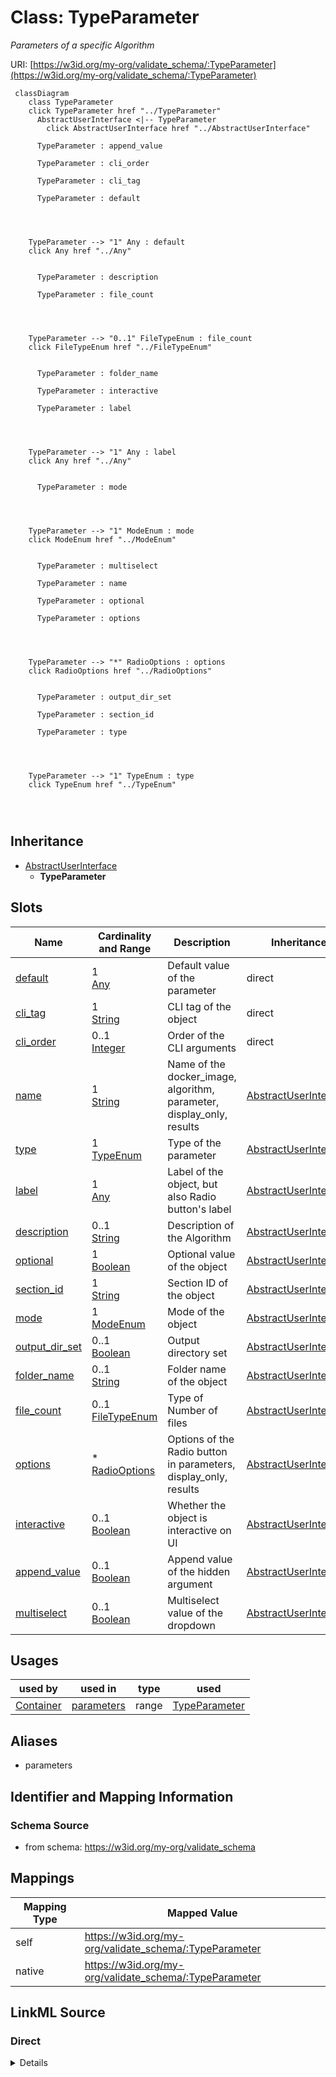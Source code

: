 

# Class: TypeParameter


_Parameters of a specific Algorithm_





URI: [https://w3id.org/my-org/validate_schema/:TypeParameter](https://w3id.org/my-org/validate_schema/:TypeParameter)






```mermaid
 classDiagram
    class TypeParameter
    click TypeParameter href "../TypeParameter"
      AbstractUserInterface <|-- TypeParameter
        click AbstractUserInterface href "../AbstractUserInterface"
      
      TypeParameter : append_value
        
      TypeParameter : cli_order
        
      TypeParameter : cli_tag
        
      TypeParameter : default
        
          
    
    
    TypeParameter --> "1" Any : default
    click Any href "../Any"

        
      TypeParameter : description
        
      TypeParameter : file_count
        
          
    
    
    TypeParameter --> "0..1" FileTypeEnum : file_count
    click FileTypeEnum href "../FileTypeEnum"

        
      TypeParameter : folder_name
        
      TypeParameter : interactive
        
      TypeParameter : label
        
          
    
    
    TypeParameter --> "1" Any : label
    click Any href "../Any"

        
      TypeParameter : mode
        
          
    
    
    TypeParameter --> "1" ModeEnum : mode
    click ModeEnum href "../ModeEnum"

        
      TypeParameter : multiselect
        
      TypeParameter : name
        
      TypeParameter : optional
        
      TypeParameter : options
        
          
    
    
    TypeParameter --> "*" RadioOptions : options
    click RadioOptions href "../RadioOptions"

        
      TypeParameter : output_dir_set
        
      TypeParameter : section_id
        
      TypeParameter : type
        
          
    
    
    TypeParameter --> "1" TypeEnum : type
    click TypeEnum href "../TypeEnum"

        
      
```





## Inheritance
* [AbstractUserInterface](AbstractUserInterface.md)
    * **TypeParameter**



## Slots

| Name | Cardinality and Range | Description | Inheritance |
| ---  | --- | --- | --- |
| [default](default.md) | 1 <br/> [Any](Any.md) | Default value of the parameter | direct |
| [cli_tag](cli_tag.md) | 1 <br/> [String](String.md) | CLI tag of the object | direct |
| [cli_order](cli_order.md) | 0..1 <br/> [Integer](Integer.md) | Order of the CLI arguments | direct |
| [name](name.md) | 1 <br/> [String](String.md) | Name of the docker_image, algorithm, parameter, display_only, results | [AbstractUserInterface](AbstractUserInterface.md) |
| [type](type.md) | 1 <br/> [TypeEnum](TypeEnum.md) | Type of the parameter | [AbstractUserInterface](AbstractUserInterface.md) |
| [label](label.md) | 1 <br/> [Any](Any.md) | Label of the object, but also Radio button's label | [AbstractUserInterface](AbstractUserInterface.md) |
| [description](description.md) | 0..1 <br/> [String](String.md) | Description of the Algorithm | [AbstractUserInterface](AbstractUserInterface.md) |
| [optional](optional.md) | 1 <br/> [Boolean](Boolean.md) | Optional value of the object | [AbstractUserInterface](AbstractUserInterface.md) |
| [section_id](section_id.md) | 1 <br/> [String](String.md) | Section ID of the object | [AbstractUserInterface](AbstractUserInterface.md) |
| [mode](mode.md) | 1 <br/> [ModeEnum](ModeEnum.md) | Mode of the object | [AbstractUserInterface](AbstractUserInterface.md) |
| [output_dir_set](output_dir_set.md) | 0..1 <br/> [Boolean](Boolean.md) | Output directory set | [AbstractUserInterface](AbstractUserInterface.md) |
| [folder_name](folder_name.md) | 0..1 <br/> [String](String.md) | Folder name of the object | [AbstractUserInterface](AbstractUserInterface.md) |
| [file_count](file_count.md) | 0..1 <br/> [FileTypeEnum](FileTypeEnum.md) | Type of Number of files | [AbstractUserInterface](AbstractUserInterface.md) |
| [options](options.md) | * <br/> [RadioOptions](RadioOptions.md) | Options of the Radio button in parameters, display_only, results | [AbstractUserInterface](AbstractUserInterface.md) |
| [interactive](interactive.md) | 0..1 <br/> [Boolean](Boolean.md) | Whether the object is interactive on UI | [AbstractUserInterface](AbstractUserInterface.md) |
| [append_value](append_value.md) | 0..1 <br/> [Boolean](Boolean.md) | Append value of the hidden argument | [AbstractUserInterface](AbstractUserInterface.md) |
| [multiselect](multiselect.md) | 0..1 <br/> [Boolean](Boolean.md) | Multiselect value of the dropdown | [AbstractUserInterface](AbstractUserInterface.md) |





## Usages

| used by | used in | type | used |
| ---  | --- | --- | --- |
| [Container](Container.md) | [parameters](parameters.md) | range | [TypeParameter](TypeParameter.md) |




## Aliases


* parameters



## Identifier and Mapping Information







### Schema Source


* from schema: https://w3id.org/my-org/validate_schema




## Mappings

| Mapping Type | Mapped Value |
| ---  | ---  |
| self | https://w3id.org/my-org/validate_schema/:TypeParameter |
| native | https://w3id.org/my-org/validate_schema/:TypeParameter |







## LinkML Source

<!-- TODO: investigate https://stackoverflow.com/questions/37606292/how-to-create-tabbed-code-blocks-in-mkdocs-or-sphinx -->

### Direct

<details>
```yaml
name: TypeParameter
description: Parameters of a specific Algorithm
from_schema: https://w3id.org/my-org/validate_schema
aliases:
- parameters
is_a: AbstractUserInterface
slots:
- default
- cli_tag
- cli_order
rules:
- preconditions:
    slot_conditions:
      type:
        name: type
        equals_string: files
  postconditions:
    slot_conditions:
      folder_name:
        name: folder_name
        required: true
  description: Extra flags needed iff type is files

```
</details>

### Induced

<details>
```yaml
name: TypeParameter
description: Parameters of a specific Algorithm
from_schema: https://w3id.org/my-org/validate_schema
aliases:
- parameters
is_a: AbstractUserInterface
attributes:
  default:
    name: default
    description: Default value of the parameter
    from_schema: https://w3id.org/my-org/validate_schema
    rank: 1000
    alias: default
    owner: TypeParameter
    domain_of:
    - TypeParameter
    - TypeDisplayOnly
    range: Any
    required: true
  cli_tag:
    name: cli_tag
    description: CLI tag of the object
    from_schema: https://w3id.org/my-org/validate_schema
    rank: 1000
    alias: cli_tag
    owner: TypeParameter
    domain_of:
    - TypeParameter
    - TypeResults
    - HiddenArgs
    range: string
    required: true
  cli_order:
    name: cli_order
    description: Order of the CLI arguments
    from_schema: https://w3id.org/my-org/validate_schema
    rank: 1000
    alias: cli_order
    owner: TypeParameter
    domain_of:
    - TypeParameter
    - HiddenArgs
    range: integer
    required: false
  name:
    name: name
    description: Name of the docker_image, algorithm, parameter, display_only, results
    from_schema: https://w3id.org/my-org/validate_schema
    rank: 1000
    alias: name
    owner: TypeParameter
    domain_of:
    - AbstractUserInterface
    - ExecFunction
    - DockerImage
    - TypeAlgorithmFromCitation
    range: string
    required: true
  type:
    name: type
    description: Type of the parameter
    from_schema: https://w3id.org/my-org/validate_schema
    rank: 1000
    alias: type
    owner: TypeParameter
    domain_of:
    - AbstractUserInterface
    range: TypeEnum
    required: true
  label:
    name: label
    description: Label of the object, but also Radio button's label
    from_schema: https://w3id.org/my-org/validate_schema
    rank: 1000
    alias: label
    owner: TypeParameter
    domain_of:
    - AbstractUserInterface
    - RadioOptions
    range: Any
    required: true
  description:
    name: description
    description: Description of the Algorithm
    from_schema: https://w3id.org/my-org/validate_schema
    rank: 1000
    alias: description
    owner: TypeParameter
    domain_of:
    - AbstractUserInterface
    - TypeAlgorithmFromCitation
    range: string
  optional:
    name: optional
    description: Optional value of the object
    from_schema: https://w3id.org/my-org/validate_schema
    rank: 1000
    alias: optional
    owner: TypeParameter
    domain_of:
    - AbstractUserInterface
    range: boolean
    required: true
  section_id:
    name: section_id
    description: Section ID of the object
    from_schema: https://w3id.org/my-org/validate_schema
    rank: 1000
    alias: section_id
    owner: TypeParameter
    domain_of:
    - AbstractUserInterface
    range: string
    required: true
  mode:
    name: mode
    description: Mode of the object
    from_schema: https://w3id.org/my-org/validate_schema
    rank: 1000
    alias: mode
    owner: TypeParameter
    domain_of:
    - AbstractUserInterface
    range: ModeEnum
    required: true
  output_dir_set:
    name: output_dir_set
    description: Output directory set
    from_schema: https://w3id.org/my-org/validate_schema
    rank: 1000
    alias: output_dir_set
    owner: TypeParameter
    domain_of:
    - AbstractUserInterface
    range: boolean
    required: false
  folder_name:
    name: folder_name
    description: Folder name of the object
    from_schema: https://w3id.org/my-org/validate_schema
    rank: 1000
    alias: folder_name
    owner: TypeParameter
    domain_of:
    - AbstractUserInterface
    range: string
    required: false
  file_count:
    name: file_count
    description: Type of Number of files
    from_schema: https://w3id.org/my-org/validate_schema
    rank: 1000
    alias: file_count
    owner: TypeParameter
    domain_of:
    - AbstractUserInterface
    range: FileTypeEnum
    required: false
  options:
    name: options
    description: Options of the Radio button in parameters, display_only, results
    from_schema: https://w3id.org/my-org/validate_schema
    rank: 1000
    alias: options
    owner: TypeParameter
    domain_of:
    - AbstractUserInterface
    range: RadioOptions
    required: false
    multivalued: true
  interactive:
    name: interactive
    description: Whether the object is interactive on UI
    from_schema: https://w3id.org/my-org/validate_schema
    rank: 1000
    alias: interactive
    owner: TypeParameter
    domain_of:
    - AbstractUserInterface
    range: boolean
    required: false
  append_value:
    name: append_value
    description: Append value of the hidden argument
    from_schema: https://w3id.org/my-org/validate_schema
    rank: 1000
    alias: append_value
    owner: TypeParameter
    domain_of:
    - AbstractUserInterface
    - HiddenArgs
    range: boolean
    required: false
  multiselect:
    name: multiselect
    description: Multiselect value of the dropdown
    from_schema: https://w3id.org/my-org/validate_schema
    rank: 1000
    alias: multiselect
    owner: TypeParameter
    domain_of:
    - AbstractUserInterface
    range: boolean
    required: false
rules:
- preconditions:
    slot_conditions:
      type:
        name: type
        equals_string: files
  postconditions:
    slot_conditions:
      folder_name:
        name: folder_name
        required: true
  description: Extra flags needed iff type is files

```
</details>